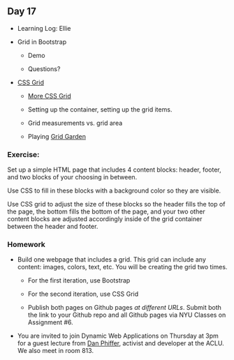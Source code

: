 ## Day 17

* Learning Log: Ellie

* Grid in Bootstrap

    * Demo
    
    * Questions?
    
* [CSS Grid](https://css-tricks.com/snippets/css/complete-guide-grid/)

    * [More CSS Grid](https://www.w3schools.com/css/css_grid.asp)
    
    * Setting up the container, setting up the grid items. 
    
    * Grid measurements vs. grid area
    
    * Playing [Grid Garden](https://cssgridgarden.com/)
    
### Exercise: 

Set up a simple HTML page that includes 4 content blocks: header, footer, and two blocks of your choosing in between. 

Use CSS to fill in these blocks with a background color so they are visible.

Use CSS grid to adjust the size of these blocks so the header fills the top of the page, the bottom fills the bottom of the page, and your two other content blocks are adjusted accordingly inside of the grid container between the header and footer.

### Homework

* Build one webpage that includes a grid. This grid can include any content: images, colors, text, etc. You will be creating the grid two times.
    
    * For the first iteration, use Bootstrap 
    
    * For the second iteration, use CSS Grid
    
    * Publish both pages on Github pages *at different URLs*. Submit both the link to your Github repo and all Github pages via NYU Classes on Assignment #6.
    
* You are invited to join Dynamic Web Applications on Thursday at 3pm for a guest lecture from [Dan Phiffer](https://phiffer.org/), activist and developer at the ACLU. We also meet in room 813.